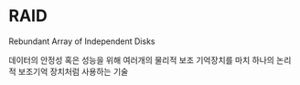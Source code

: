 # RAID
Rebundant Array of Independent Disks

데이터의 안정성 혹은 성능을 위해 여러개의 물리적 보조 기억장치를 마치 하나의 논리적 보조기억 장치처럼 사용하는 기술

